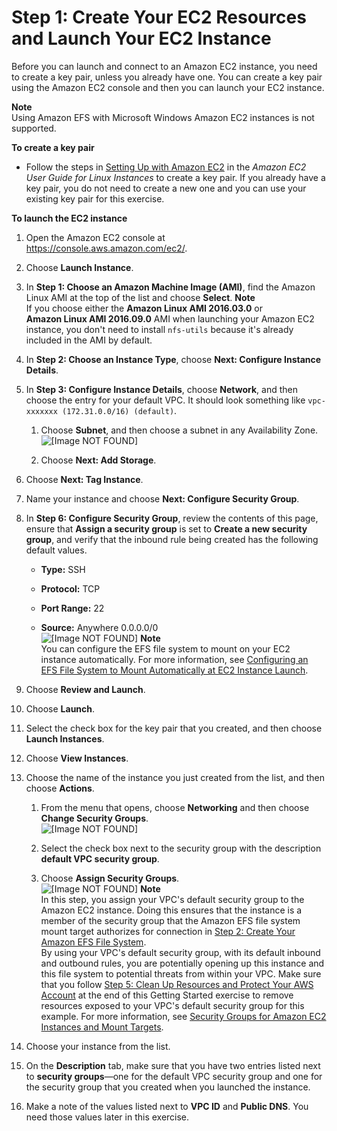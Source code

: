 # Step 1: Create Your EC2 Resources and Launch Your EC2 Instance<a name="gs-step-one-create-ec2-resources"></a>

Before you can launch and connect to an Amazon EC2 instance, you need to create a key pair, unless you already have one\. You can create a key pair using the Amazon EC2 console and then you can launch your EC2 instance\.

**Note**  
Using Amazon EFS with Microsoft Windows Amazon EC2 instances is not supported\.

**To create a key pair**

+ Follow the steps in [Setting Up with Amazon EC2](http://docs.aws.amazon.com/AWSEC2/latest/UserGuide/get-set-up-for-amazon-ec2.html) in the *Amazon EC2 User Guide for Linux Instances* to create a key pair\. If you already have a key pair, you do not need to create a new one and you can use your existing key pair for this exercise\.

**To launch the EC2 instance**

1. Open the Amazon EC2 console at [https://console\.aws\.amazon\.com/ec2/](https://console.aws.amazon.com/ec2/)\.

1. Choose **Launch Instance**\.

1. In **Step 1: Choose an Amazon Machine Image \(AMI\)**, find the Amazon Linux AMI at the top of the list and choose **Select**\.
**Note**  
If you choose either the **Amazon Linux AMI 2016\.03\.0** or **Amazon Linux AMI 2016\.09\.0** AMI when launching your Amazon EC2 instance, you don't need to install `nfs-utils` because it's already included in the AMI by default\.

1. In **Step 2: Choose an Instance Type**, choose **Next: Configure Instance Details**\.

1. In **Step 3: Configure Instance Details**, choose **Network**, and then choose the entry for your default VPC\. It should look something like `vpc-xxxxxxx (172.31.0.0/16) (default)`\. 

   1. Choose **Subnet**, and then choose a subnet in any Availability Zone\.  
![\[Image NOT FOUND\]](http://docs.aws.amazon.com/efs/latest/ug/images/gs-configure-instance-details-600w.png)

   1. Choose **Next: Add Storage**\.

1. Choose **Next: Tag Instance**\.

1. Name your instance and choose **Next: Configure Security Group**\.

1. In **Step 6: Configure Security Group**, review the contents of this page, ensure that **Assign a security group** is set to **Create a new security group**, and verify that the inbound rule being created has the following default values\.

   + **Type:** SSH

   + **Protocol:** TCP

   + **Port Range:** 22

   + **Source:** Anywhere 0\.0\.0\.0/0  
![\[Image NOT FOUND\]](http://docs.aws.amazon.com/efs/latest/ug/images/gs-review-security-group-600w.png)
**Note**  
You can configure the EFS file system to mount on your EC2 instance automatically\. For more information, see [Configuring an EFS File System to Mount Automatically at EC2 Instance Launch](mount-fs-auto-mount-onreboot.md#mount-fs-auto-mount-on-creation)\.

1. Choose **Review and Launch**\.

1. Choose **Launch**\.

1. Select the check box for the key pair that you created, and then choose **Launch Instances**\.

1. Choose **View Instances**\.

1. Choose the name of the instance you just created from the list, and then choose **Actions**\.

   1. From the menu that opens, choose **Networking** and then choose **Change Security Groups**\.  
![\[Image NOT FOUND\]](http://docs.aws.amazon.com/efs/latest/ug/images/gs-change-security-group-600w.png)

   1. Select the check box next to the security group with the description **default VPC security group**\.

   1. Choose **Assign Security Groups**\.  
![\[Image NOT FOUND\]](http://docs.aws.amazon.com/efs/latest/ug/images/gs-assign-security-group-600w.png)
**Note**  
In this step, you assign your VPC's default security group to the Amazon EC2 instance\. Doing this ensures that the instance is a member of the security group that the Amazon EFS file system mount target authorizes for connection in [Step 2: Create Your Amazon EFS File System](gs-step-two-create-efs-resources.md)\.  
By using your VPC's default security group, with its default inbound and outbound rules, you are potentially opening up this instance and this file system to potential threats from within your VPC\. Make sure that you follow [Step 5: Clean Up Resources and Protect Your AWS Account](gs-step-four-cleanup.md) at the end of this Getting Started exercise to remove resources exposed to your VPC's default security group for this example\. For more information, see [Security Groups for Amazon EC2 Instances and Mount Targets](security-considerations.md#network-access)\.

1. Choose your instance from the list\.

1. On the **Description** tab, make sure that you have two entries listed next to **security groups**—one for the default VPC security group and one for the security group that you created when you launched the instance\.

1. Make a note of the values listed next to **VPC ID** and **Public DNS**\. You need those values later in this exercise\.